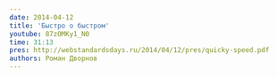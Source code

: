 ```yaml
---
date: 2014-04-12
title: 'Быстро о быстром'
youtube: 87zOMKy1_N0
time: 31:13
pres: http://webstandardsdays.ru/2014/04/12/pres/quicky-speed.pdf
authors: Роман Дворнов
---
```

